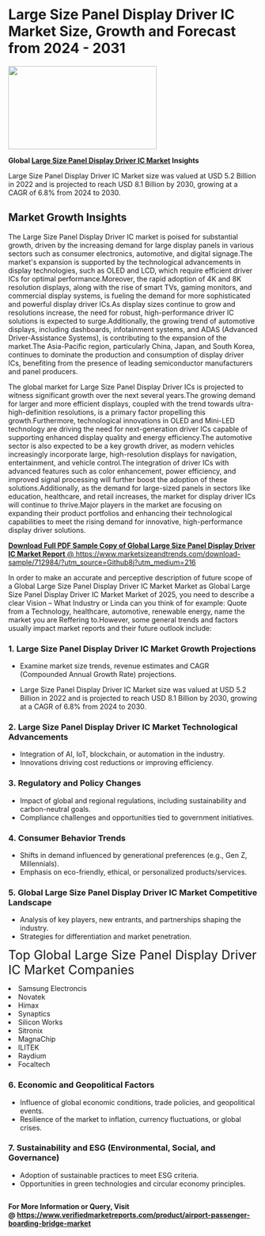 <H1>Large Size Panel Display Driver IC Market Size, Growth and Forecast from 2024 - 2031</H1><img class="aligncenter size-medium wp-image-584254" src="https://thirdeyenews.in/wp-content/uploads/2024/09/Global-Market-Research-300x168.jpeg" alt="" width="300" height="168" /><p><strong>Global&nbsp;<a href="https://www.marketsizeandtrends.com/download-sample/712984/?utm_source=Github8j?utm_medium=216">Large Size Panel Display Driver IC Market</a> Insights</strong></p><p>Large Size Panel Display Driver IC Market size was valued at USD 5.2 Billion in 2022 and is projected to reach USD 8.1 Billion by 2030, growing at a CAGR of 6.8% from 2024 to 2030.</p><p><h2>Market Growth Insights</h2> <p>The Large Size Panel Display Driver IC market is poised for substantial growth, driven by the increasing demand for large display panels in various sectors such as consumer electronics, automotive, and digital signage.The market's expansion is supported by the technological advancements in display technologies, such as OLED and LCD, which require efficient driver ICs for optimal performance.Moreover, the rapid adoption of 4K and 8K resolution displays, along with the rise of smart TVs, gaming monitors, and commercial display systems, is fueling the demand for more sophisticated and powerful display driver ICs.As display sizes continue to grow and resolutions increase, the need for robust, high-performance driver IC solutions is expected to surge.Additionally, the growing trend of automotive displays, including dashboards, infotainment systems, and ADAS (Advanced Driver-Assistance Systems), is contributing to the expansion of the market.The Asia-Pacific region, particularly China, Japan, and South Korea, continues to dominate the production and consumption of display driver ICs, benefiting from the presence of leading semiconductor manufacturers and panel producers.</p> <p><a href="#"></a></p> <p>The global market for Large Size Panel Display Driver ICs is projected to witness significant growth over the next several years.The growing demand for larger and more efficient displays, coupled with the trend towards ultra-high-definition resolutions, is a primary factor propelling this growth.Furthermore, technological innovations in OLED and Mini-LED technology are driving the need for next-generation driver ICs capable of supporting enhanced display quality and energy efficiency.The automotive sector is also expected to be a key growth driver, as modern vehicles increasingly incorporate large, high-resolution displays for navigation, entertainment, and vehicle control.The integration of driver ICs with advanced features such as color enhancement, power efficiency, and improved signal processing will further boost the adoption of these solutions.Additionally, as the demand for large-sized panels in sectors like education, healthcare, and retail increases, the market for display driver ICs will continue to thrive.Major players in the market are focusing on expanding their product portfolios and enhancing their technological capabilities to meet the rising demand for innovative, high-performance display driver solutions.</p> <p><a href="#"></p><p><span class=""><strong>Download Full PDF Sample Copy of Global Large Size Panel Display Driver IC Market Report</strong> @ <a href="https://www.marketsizeandtrends.com/download-sample/712984/?utm_source=Github8j?utm_medium=216" target="_blank">https://www.marketsizeandtrends.com/download-sample/712984/?utm_source=Github8j?utm_medium=216</a></span></p><p>In order to make an accurate and perceptive description of future scope of a Global&nbsp;Large Size Panel Display Driver IC Market Market as Global&nbsp;Large Size Panel Display Driver IC Market Market of 2025, you need to describe a clear Vision &ndash; What Industry or Linda can you think of for example: Quote from a Technology, healthcare, automotive, renewable energy, name the market you are Reffering to.However, some general trends and factors usually impact market reports and their future outlook include:</p><h3>1.&nbsp;<strong>Large Size Panel Display Driver IC Market Growth Projections</strong></h3><ul><li>Examine market size trends, revenue estimates and CAGR (Compounded Annual Growth Rate) projections.</li><li><p>Large Size Panel Display Driver IC Market size was valued at USD 5.2 Billion in 2022 and is projected to reach USD 8.1 Billion by 2030, growing at a CAGR of 6.8% from 2024 to 2030.</p></li></ul><h3>2.&nbsp;<strong>Large Size Panel Display Driver IC Market Technological Advancements</strong></h3><ul><li>Integration of AI, IoT, blockchain, or automation in the industry.</li><li>Innovations driving cost reductions or improving efficiency.</li></ul><h3>3.&nbsp;<strong>Regulatory and Policy Changes</strong></h3><ul><li>Impact of global and regional regulations, including sustainability and carbon-neutral goals.</li><li>Compliance challenges and opportunities tied to government initiatives.</li></ul><h3>4.&nbsp;<strong>Consumer Behavior Trends</strong></h3><ul><li>Shifts in demand influenced by generational preferences (e.g., Gen Z, Millennials).</li><li>Emphasis on eco-friendly, ethical, or personalized products/services.</li></ul><h3>5.&nbsp;<strong>Global Large Size Panel Display Driver IC Market Competitive Landscape</strong></h3><ul><li>Analysis of key players, new entrants, and partnerships shaping the industry.</li><li>Strategies for differentiation and market penetration.</li></ul><p data-pm-slice="1 1 []"><span style="color: inherit; font-family: inherit; font-size: 25px;">Top Global Large Size Panel Display Driver IC Market Companies</span></p><div class="" data-test-id=""><p><li>Samsung Electroncis</li><li> Novatek</li><li> Himax</li><li> Synaptics</li><li> Silicon Works</li><li> Sitronix</li><li> MagnaChip</li><li> ILITEK</li><li> Raydium</li><li> Focaltech</li></p></div><h3>6.&nbsp;<strong>Economic and Geopolitical Factors</strong></h3><ul><li>Influence of global economic conditions, trade policies, and geopolitical events.</li><li>Resilience of the market to inflation, currency fluctuations, or global crises.</li></ul><h3>7.&nbsp;<strong>Sustainability and ESG (Environmental, Social, and Governance)</strong></h3><ul><li>Adoption of sustainable practices to meet ESG criteria.</li><li>Opportunities in green technologies and circular economy principles.</li></ul><h2><strong style="font-size: 14px;">For More Information or Query, Visit @&nbsp;</strong><a style="background-color: #ffffff; font-size: 14px;" href="https://www.marketsizeandtrends.com/report/large-size-panel-display-driver-ic-market/" target="_blank">https://www.verifiedmarketreports.com/product/airport-passenger-boarding-bridge-market</a></h2>